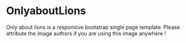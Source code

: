 # OnlyaboutLions
Only about lions is a responsive bootstrap single page template. Please attribute the image authors if you are using this image anywhere !
